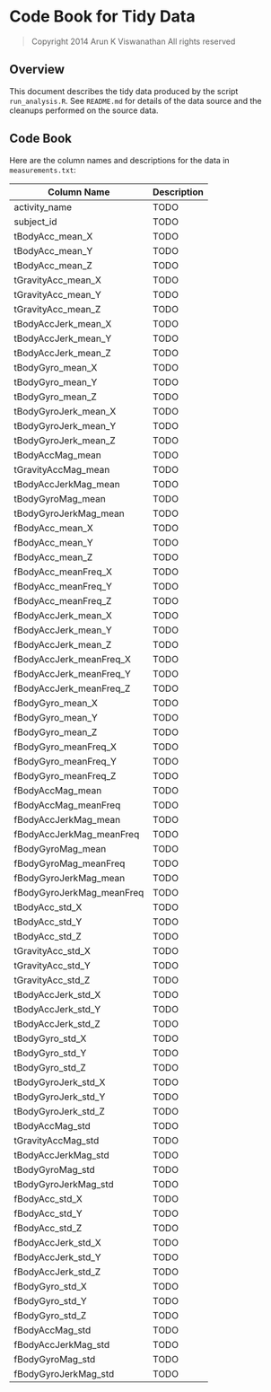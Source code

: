 Code Book for Tidy Data
======================

> Copyright 2014 Arun K Viswanathan
> All rights reserved

## Overview

This document describes the tidy data produced by the script `run_analysis.R`. 
See `README.md` for details of the data source and the cleanups performed on the
source data.

## Code Book

Here are the column names and descriptions for the data in `measurements.txt`:

Column Name | Description
----------- | -----------
activity_name |  TODO
subject_id |  TODO
tBodyAcc_mean_X |  TODO
tBodyAcc_mean_Y |  TODO
tBodyAcc_mean_Z |  TODO
tGravityAcc_mean_X |  TODO
tGravityAcc_mean_Y |  TODO
tGravityAcc_mean_Z |  TODO
tBodyAccJerk_mean_X |  TODO
tBodyAccJerk_mean_Y |  TODO
tBodyAccJerk_mean_Z |  TODO
tBodyGyro_mean_X |  TODO
tBodyGyro_mean_Y |  TODO
tBodyGyro_mean_Z |  TODO
tBodyGyroJerk_mean_X |  TODO
tBodyGyroJerk_mean_Y |  TODO
tBodyGyroJerk_mean_Z |  TODO
tBodyAccMag_mean |  TODO
tGravityAccMag_mean |  TODO
tBodyAccJerkMag_mean |  TODO
tBodyGyroMag_mean |  TODO
tBodyGyroJerkMag_mean |  TODO
fBodyAcc_mean_X |  TODO
fBodyAcc_mean_Y |  TODO
fBodyAcc_mean_Z |  TODO
fBodyAcc_meanFreq_X |  TODO
fBodyAcc_meanFreq_Y |  TODO
fBodyAcc_meanFreq_Z |  TODO
fBodyAccJerk_mean_X |  TODO
fBodyAccJerk_mean_Y |  TODO
fBodyAccJerk_mean_Z |  TODO
fBodyAccJerk_meanFreq_X |  TODO
fBodyAccJerk_meanFreq_Y |  TODO
fBodyAccJerk_meanFreq_Z |  TODO
fBodyGyro_mean_X |  TODO
fBodyGyro_mean_Y |  TODO
fBodyGyro_mean_Z |  TODO
fBodyGyro_meanFreq_X |  TODO
fBodyGyro_meanFreq_Y |  TODO
fBodyGyro_meanFreq_Z |  TODO
fBodyAccMag_mean |  TODO
fBodyAccMag_meanFreq |  TODO
fBodyAccJerkMag_mean |  TODO
fBodyAccJerkMag_meanFreq |  TODO
fBodyGyroMag_mean |  TODO
fBodyGyroMag_meanFreq |  TODO
fBodyGyroJerkMag_mean |  TODO
fBodyGyroJerkMag_meanFreq |  TODO
tBodyAcc_std_X |  TODO
tBodyAcc_std_Y |  TODO
tBodyAcc_std_Z |  TODO
tGravityAcc_std_X |  TODO
tGravityAcc_std_Y |  TODO
tGravityAcc_std_Z |  TODO
tBodyAccJerk_std_X |  TODO
tBodyAccJerk_std_Y |  TODO
tBodyAccJerk_std_Z |  TODO
tBodyGyro_std_X |  TODO
tBodyGyro_std_Y |  TODO
tBodyGyro_std_Z |  TODO
tBodyGyroJerk_std_X |  TODO
tBodyGyroJerk_std_Y |  TODO
tBodyGyroJerk_std_Z |  TODO
tBodyAccMag_std |  TODO
tGravityAccMag_std |  TODO
tBodyAccJerkMag_std |  TODO
tBodyGyroMag_std |  TODO
tBodyGyroJerkMag_std |  TODO
fBodyAcc_std_X |  TODO
fBodyAcc_std_Y |  TODO
fBodyAcc_std_Z |  TODO
fBodyAccJerk_std_X |  TODO
fBodyAccJerk_std_Y |  TODO
fBodyAccJerk_std_Z |  TODO
fBodyGyro_std_X |  TODO
fBodyGyro_std_Y |  TODO
fBodyGyro_std_Z |  TODO
fBodyAccMag_std |  TODO
fBodyAccJerkMag_std |  TODO
fBodyGyroMag_std |  TODO
fBodyGyroJerkMag_std |  TODO